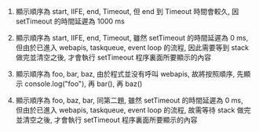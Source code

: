 1.  顯示順序為 start, IIFE, end, Timeout,
    但 end 到 Timeout 時間會較久, 因 setTimeout 的時間延遲為 1000 ms

2.  顯示順序為 start, IIFE, end, Timeout, 
    雖然 setTimeout 的時間延遲為 0 ms, 但由於已進入 webapis, taskqueue, event loop 的流程, 因此需要等到 stack 做完並清空之後, 才會執行 setTimeout 程序裏面所要顯示的內容

3.  顯示順序為 foo, bar, baz, 
    由於程式並没有呼叫 webapis, 故將按照順序, 先顯示 console.log("foo"), 再 bar(), 再 baz()

4.  顯示順序為 foo, baz, bar, 
    同第二題, 雖然 setTimeout 的時間延遲為 0 ms, 但由於已進入 webapis, taskqueue, event loop 的流程, 故需等待 stack 做完並清空之後, 才會執行 setTimeout 程序裏面所要顯示的內容 
    
    